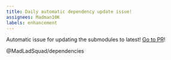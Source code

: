 ```yaml
---
title: Daily automatic dependency update issue!
assignees: Madman10K
labels: enhancement
---
```

Automatic issue for updating the submodules to latest! [Go to PR](https://github.com/MadLadSquad/hanzi-writer-data-youyin/compare/master...auto)!

@MadLadSquad/dependencies 

